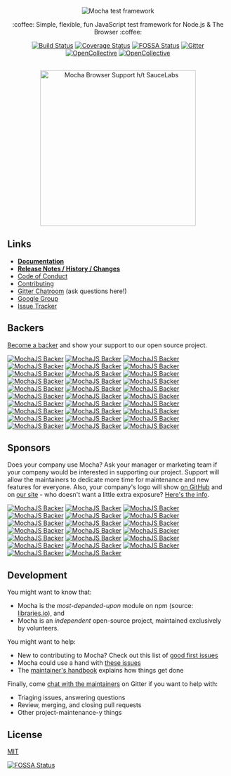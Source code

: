 <p align="center">
  <img src="https://cldup.com/xFVFxOioAU.svg" alt="Mocha test framework"/>
</p>

<p align="center">:coffee: Simple, flexible, fun JavaScript test framework for Node.js & The Browser :coffee:</p>

<p align="center"><a href="http://travis-ci.org/mochajs/mocha"><img src="https://api.travis-ci.org/mochajs/mocha.svg?branch=master" alt="Build Status"></a>  <a href="https://coveralls.io/github/mochajs/mocha"><img src="https://coveralls.io/repos/github/mochajs/mocha/badge.svg" alt="Coverage Status"></a>  <a href="https://app.fossa.io/projects/git%2Bhttps%3A%2F%2Fgithub.com%2Fmochajs%2Fmocha?ref=badge_shield"><img src="https://app.fossa.io/api/projects/git%2Bhttps%3A%2F%2Fgithub.com%2Fmochajs%2Fmocha.svg?type=shield" alt="FOSSA Status"></a>  <a href="https://gitter.im/mochajs/mocha?utm_source=badge&utm_medium=badge&utm_campaign=pr-badge&utm_content=badge"><img src="https://badges.gitter.im/Join%20Chat.svg" alt="Gitter"></a>  <a href="https://github.com/mochajs/mocha#backers"><img src="https://opencollective.com/mochajs/backers/badge.svg" alt="OpenCollective"></a>  <a href="https://github.com/mochajs/mocha#sponsors"><img src="https://opencollective.com/mochajs/sponsors/badge.svg" alt="OpenCollective"></a>
</p>

<p align="center"><br><img alt="Mocha Browser Support h/t SauceLabs" src="https://saucelabs.com/browser-matrix/mochajs.svg" width="354"></p>

## Links

- **[Documentation](https://mochajs.org/)**
- **[Release Notes / History / Changes](https://github.com/mochajs/mocha/blob/master/CHANGELOG.md)**
- [Code of Conduct](https://github.com/mochajs/mocha/blob/master/.github/CODE_OF_CONDUCT.md)
- [Contributing](https://github.com/mochajs/mocha/blob/master/.github/CONTRIBUTING.md)
- [Gitter Chatroom](https://gitter.im/mochajs/mocha) (ask questions here!)
- [Google Group](https://groups.google.com/group/mochajs)
- [Issue Tracker](https://github.com/mochajs/mocha/issues)

## Backers

[Become a backer](https://opencollective.com/mochajs#backer) and show your support to our open source project.

[![MochaJS Backer](https://opencollective.com/mochajs/backer/0/avatar)](https://opencollective.com/mochajs/backer/0/website)
[![MochaJS Backer](https://opencollective.com/mochajs/backer/1/avatar)](https://opencollective.com/mochajs/backer/1/website)
[![MochaJS Backer](https://opencollective.com/mochajs/backer/2/avatar)](https://opencollective.com/mochajs/backer/2/website)
[![MochaJS Backer](https://opencollective.com/mochajs/backer/3/avatar)](https://opencollective.com/mochajs/backer/3/website)
[![MochaJS Backer](https://opencollective.com/mochajs/backer/4/avatar)](https://opencollective.com/mochajs/backer/4/website)
[![MochaJS Backer](https://opencollective.com/mochajs/backer/5/avatar)](https://opencollective.com/mochajs/backer/5/website)
[![MochaJS Backer](https://opencollective.com/mochajs/backer/6/avatar)](https://opencollective.com/mochajs/backer/6/website)
[![MochaJS Backer](https://opencollective.com/mochajs/backer/7/avatar)](https://opencollective.com/mochajs/backer/7/website)
[![MochaJS Backer](https://opencollective.com/mochajs/backer/8/avatar)](https://opencollective.com/mochajs/backer/8/website)
[![MochaJS Backer](https://opencollective.com/mochajs/backer/9/avatar)](https://opencollective.com/mochajs/backer/9/website)
[![MochaJS Backer](https://opencollective.com/mochajs/backer/10/avatar)](https://opencollective.com/mochajs/backer/10/website)
[![MochaJS Backer](https://opencollective.com/mochajs/backer/11/avatar)](https://opencollective.com/mochajs/backer/11/website)
[![MochaJS Backer](https://opencollective.com/mochajs/backer/12/avatar)](https://opencollective.com/mochajs/backer/12/website)
[![MochaJS Backer](https://opencollective.com/mochajs/backer/13/avatar)](https://opencollective.com/mochajs/backer/13/website)
[![MochaJS Backer](https://opencollective.com/mochajs/backer/14/avatar)](https://opencollective.com/mochajs/backer/14/website)
[![MochaJS Backer](https://opencollective.com/mochajs/backer/15/avatar)](https://opencollective.com/mochajs/backer/15/website)
[![MochaJS Backer](https://opencollective.com/mochajs/backer/16/avatar)](https://opencollective.com/mochajs/backer/16/website)
[![MochaJS Backer](https://opencollective.com/mochajs/backer/17/avatar)](https://opencollective.com/mochajs/backer/17/website)
[![MochaJS Backer](https://opencollective.com/mochajs/backer/18/avatar)](https://opencollective.com/mochajs/backer/18/website)
[![MochaJS Backer](https://opencollective.com/mochajs/backer/19/avatar)](https://opencollective.com/mochajs/backer/19/website)
[![MochaJS Backer](https://opencollective.com/mochajs/backer/20/avatar)](https://opencollective.com/mochajs/backer/20/website)
[![MochaJS Backer](https://opencollective.com/mochajs/backer/21/avatar)](https://opencollective.com/mochajs/backer/21/website)
[![MochaJS Backer](https://opencollective.com/mochajs/backer/22/avatar)](https://opencollective.com/mochajs/backer/22/website)
[![MochaJS Backer](https://opencollective.com/mochajs/backer/23/avatar)](https://opencollective.com/mochajs/backer/23/website)
[![MochaJS Backer](https://opencollective.com/mochajs/backer/24/avatar)](https://opencollective.com/mochajs/backer/24/website)
[![MochaJS Backer](https://opencollective.com/mochajs/backer/25/avatar)](https://opencollective.com/mochajs/backer/25/website)
[![MochaJS Backer](https://opencollective.com/mochajs/backer/26/avatar)](https://opencollective.com/mochajs/backer/26/website)
[![MochaJS Backer](https://opencollective.com/mochajs/backer/27/avatar)](https://opencollective.com/mochajs/backer/27/website)
[![MochaJS Backer](https://opencollective.com/mochajs/backer/28/avatar)](https://opencollective.com/mochajs/backer/28/website)
[![MochaJS Backer](https://opencollective.com/mochajs/backer/29/avatar)](https://opencollective.com/mochajs/backer/29/website)

## Sponsors

Does your company use Mocha?  Ask your manager or marketing team if your company would be interested in supporting our project.  Support will allow the maintainers to dedicate more time for maintenance and new features for everyone.  Also, your company's logo will show [on GitHub](https://github.com/mochajs/mocha#readme) and on [our site](https://mochajs.org) - who doesn't want a little extra exposure?  [Here's the info](https://opencollective.com/mochajs#sponsor).

[![MochaJS Backer](https://opencollective.com/mochajs/sponsor/0/avatar)](https://opencollective.com/mochajs/sponsor/0/website)
[![MochaJS Backer](https://opencollective.com/mochajs/sponsor/1/avatar)](https://opencollective.com/mochajs/sponsor/1/website)
[![MochaJS Backer](https://opencollective.com/mochajs/sponsor/2/avatar)](https://opencollective.com/mochajs/sponsor/2/website)
[![MochaJS Backer](https://opencollective.com/mochajs/sponsor/3/avatar)](https://opencollective.com/mochajs/sponsor/3/website)
[![MochaJS Backer](https://opencollective.com/mochajs/sponsor/4/avatar)](https://opencollective.com/mochajs/sponsor/4/website)
[![MochaJS Backer](https://opencollective.com/mochajs/sponsor/5/avatar)](https://opencollective.com/mochajs/sponsor/5/website)
[![MochaJS Backer](https://opencollective.com/mochajs/sponsor/6/avatar)](https://opencollective.com/mochajs/sponsor/6/website)
[![MochaJS Backer](https://opencollective.com/mochajs/sponsor/7/avatar)](https://opencollective.com/mochajs/sponsor/7/website)
[![MochaJS Backer](https://opencollective.com/mochajs/sponsor/8/avatar)](https://opencollective.com/mochajs/sponsor/8/website)
[![MochaJS Backer](https://opencollective.com/mochajs/sponsor/9/avatar)](https://opencollective.com/mochajs/sponsor/9/website)
[![MochaJS Backer](https://opencollective.com/mochajs/sponsor/10/avatar)](https://opencollective.com/mochajs/sponsor/10/website)
[![MochaJS Backer](https://opencollective.com/mochajs/sponsor/11/avatar)](https://opencollective.com/mochajs/sponsor/11/website)
[![MochaJS Backer](https://opencollective.com/mochajs/sponsor/12/avatar)](https://opencollective.com/mochajs/sponsor/12/website)
[![MochaJS Backer](https://opencollective.com/mochajs/sponsor/13/avatar)](https://opencollective.com/mochajs/sponsor/13/website)
[![MochaJS Backer](https://opencollective.com/mochajs/sponsor/14/avatar)](https://opencollective.com/mochajs/sponsor/14/website)
[![MochaJS Backer](https://opencollective.com/mochajs/sponsor/15/avatar)](https://opencollective.com/mochajs/sponsor/15/website)
[![MochaJS Backer](https://opencollective.com/mochajs/sponsor/16/avatar)](https://opencollective.com/mochajs/sponsor/16/website)
[![MochaJS Backer](https://opencollective.com/mochajs/sponsor/17/avatar)](https://opencollective.com/mochajs/sponsor/17/website)
[![MochaJS Backer](https://opencollective.com/mochajs/sponsor/18/avatar)](https://opencollective.com/mochajs/sponsor/18/website)
[![MochaJS Backer](https://opencollective.com/mochajs/sponsor/19/avatar)](https://opencollective.com/mochajs/sponsor/19/website)

## Development

You might want to know that:

- Mocha is the *most-depended-upon* module on npm (source: [libraries.io](https://libraries.io/search?order=desc&platforms=NPM&sort=dependents_count)), and
- Mocha is an *independent* open-source project, maintained exclusively by volunteers.

You might want to help:

- New to contributing to Mocha?  Check out this list of [good first issues](https://github.com/mochajs/mocha/issues?q=is%3Aissue+is%3Aopen+label%3Agood-first-issue)
- Mocha could use a hand with [these issues](https://github.com/mochajs/mocha/issues?q=is%3Aissue+is%3Aopen+label%3A%22help+wanted%22)
- The [maintainer's handbook](https://github.com/mochajs/mocha/blob/master/MAINTAINERS.md) explains how things get done

Finally, come [chat with the maintainers](https://gitter.im/mochajs/contributors) on Gitter if you want to help with:

- Triaging issues, answering questions
- Review, merging, and closing pull requests
- Other project-maintenance-y things

## License

[MIT](LICENSE)

[![FOSSA Status](https://app.fossa.io/api/projects/git%2Bhttps%3A%2F%2Fgithub.com%2Fmochajs%2Fmocha.svg?type=large)](https://app.fossa.io/projects/git%2Bhttps%3A%2F%2Fgithub.com%2Fmochajs%2Fmocha?ref=badge_large)
